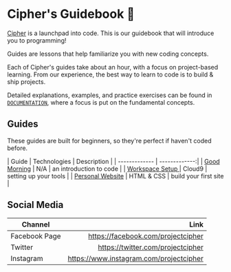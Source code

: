 # Cipher's Guidebook 🌊

[Cipher](http://projectcipher.io) is a launchpad into code. This is our guidebook that will introduce you to programming!

Guides are lessons that help familiarize you with new coding concepts.

Each of Cipher's guides take about an hour, with a focus on project-based learning. From our experience, the best way to learn to code is to build & ship projects.

Detailed explanations, examples, and practice exercises can be found in [`DOCUMENTATION`](guides/DOCUMENTATION.md), where a focus is put on the fundamental concepts.

## Guides
These guides are built for beginners, so they're perfect if haven't coded before.

| Guide | Technologies | Description |
| ------------- | -------------:|
| [Good Morning](guides/good_morning/README.md) | N/A | an introduction to code |
| [Workspace Setup ](guides/workspace_setup/README.md)| Cloud9 | setting up your tools |
| [Personal Website](guides/personal_website/README.md) | HTML & CSS | build your first site |

## Social Media

| Channel        | Link          |
| ------------- | -------------:|
| Facebook Page     | https://facebook.com/projectcipher |
| Twitter       | https://twitter.com/projectcipher |
| Instagram     | https://www.instagram.com/projectcipher |
